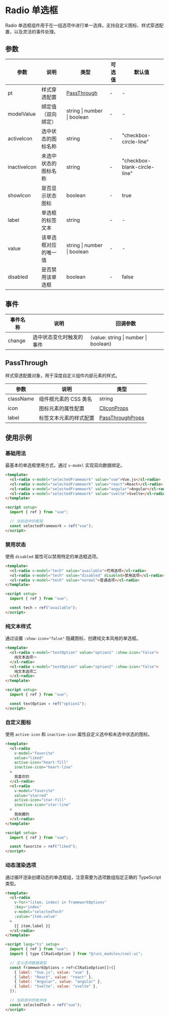 # Radio 单选框

Radio 单选框组件用于在一组选项中进行单一选择。支持自定义图标、样式穿透配置，以及灵活的事件处理。

## 参数

| 参数         | 说明                 | 类型                        | 可选值 | 默认值                       |
| ------------ | -------------------- | --------------------------- | ------ | ---------------------------- |
| pt           | 样式穿透配置         | [PassThrough](#passthrough) | -      | -                            |
| modelValue   | 绑定值（双向绑定）   | string \| number \| boolean | -      | -                            |
| activeIcon   | 选中状态的图标名称   | string                      | -      | "checkbox-circle-line"       |
| inactiveIcon | 未选中状态的图标名称 | string                      | -      | "checkbox-blank-circle-line" |
| showIcon     | 是否显示状态图标     | boolean                     | -      | true                         |
| label        | 单选框的标签文本     | string                      | -      | -                            |
| value        | 该单选框对应的唯一值 | string \| number \| boolean | -      | -                            |
| disabled     | 是否禁用该单选框     | boolean                     | -      | false                        |

## 事件

| 事件名称 | 说明                     | 回调参数                             |
| -------- | ------------------------ | ------------------------------------ |
| change   | 选中状态变化时触发的事件 | (value: string \| number \| boolean) |

## PassThrough

样式穿透配置对象，用于深度自定义组件内部元素的样式。

| 参数      | 说明                   | 类型                                                        |
| --------- | ---------------------- | ----------------------------------------------------------- |
| className | 组件根元素的 CSS 类名  | string                                                      |
| icon      | 图标元素的属性配置     | [ClIconProps](/src/components/basic/icon.md#passthrough)    |
| label     | 标签文本元素的样式配置 | [PassThroughProps](/src/components/doc.md#passthroughprops) |

## 使用示例

### 基础用法

最基本的单选框使用方式，通过 `v-model` 实现双向数据绑定。

```html
<template>
  <cl-radio v-model="selectedFramework" value="vue">Vue.js</cl-radio>
  <cl-radio v-model="selectedFramework" value="react">React</cl-radio>
  <cl-radio v-model="selectedFramework" value="angular">Angular</cl-radio>
  <cl-radio v-model="selectedFramework" value="svelte">Svelte</cl-radio>
</template>

<script setup>
  import { ref } from "vue";

  // 当前选中的框架
  const selectedFramework = ref("vue");
</script>
```

### 禁用状态

使用 `disabled` 属性可以禁用特定的单选框选项。

```html
<template>
  <cl-radio v-model="tech" value="available">可用选项</cl-radio>
  <cl-radio v-model="tech" value="disabled" disabled>禁用选项</cl-radio>
  <cl-radio v-model="tech" value="normal">普通选项</cl-radio>
</template>

<script setup>
  import { ref } from "vue";

  const tech = ref("available");
</script>
```

### 纯文本样式

通过设置 `:show-icon="false"` 隐藏图标，创建纯文本风格的单选框。

```html
<template>
  <cl-radio v-model="textOption" value="option1" :show-icon="false">
    纯文本选项一
  </cl-radio>
  <cl-radio v-model="textOption" value="option2" :show-icon="false">
    纯文本选项二
  </cl-radio>
</template>

<script setup>
  import { ref } from "vue";

  const textOption = ref("option1");
</script>
```

### 自定义图标

使用 `active-icon` 和 `inactive-icon` 属性自定义选中和未选中状态的图标。

```html
<template>
  <cl-radio
    v-model="favorite"
    value="liked"
    active-icon="heart-fill"
    inactive-icon="heart-line"
  >
    我喜欢的
  </cl-radio>
  <cl-radio
    v-model="favorite"
    value="starred"
    active-icon="star-fill"
    inactive-icon="star-line"
  >
    我收藏的
  </cl-radio>
</template>

<script setup>
  import { ref } from "vue";

  const favorite = ref("liked");
</script>
```

### 动态渲染选项

通过循环渲染创建动态的单选框组，注意需要为选项数组指定正确的 TypeScript 类型。

```html
<template>
  <cl-radio
    v-for="(item, index) in frameworkOptions"
    :key="index"
    v-model="selectedTech"
    :value="item.value"
  >
    {{ item.label }}
  </cl-radio>
</template>

<script lang="ts" setup>
  import { ref } from "vue";
  import { type ClRadioOption } from "@/uni_modules/cool-ui";

  // 定义选项数据类型
  const frameworkOptions = ref<ClRadioOption[]>([
    { label: "Vue.js", value: "vue" },
    { label: "React", value: "react" },
    { label: "Angular", value: "angular" },
    { label: "Svelte", value: "svelte" },
  ]);

  // 当前选中的技术栈
  const selectedTech = ref("vue");
</script>
```
